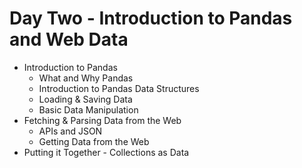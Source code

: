 # Day Two - Introduction to Pandas and Web Data


* Introduction to Pandas
    * What and Why Pandas
    * Introduction to Pandas Data Structures
    * Loading & Saving Data
    * Basic Data Manipulation
* Fetching & Parsing Data from the Web
    * APIs and JSON
    * Getting Data from the Web
* Putting it Together - Collections as Data